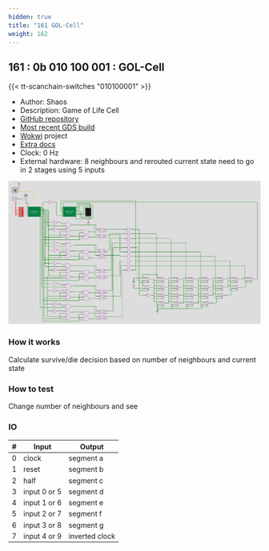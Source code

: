 ```yaml
---
hidden: true
title: "161 GOL-Cell"
weight: 162
---
```


## 161 : 0b 010 100 001 : GOL-Cell

{{< tt-scanchain-switches "010100001" >}}

* Author: Shaos
* Description: Game of Life Cell
* [GitHub repository](https://github.com/shaos-net/tt02-submission-shaos2)
* [Most recent GDS build](https://github.com/shaos-net/tt02-submission-shaos2/actions/runs/3545474888)
* [Wokwi](https://wokwi.com/projects/349011320806310484) project
* [Extra docs]()
* Clock: 0 Hz
* External hardware: 8 neighbours and rerouted current state need to go in 2 stages using 5 inputs

![picture](images/wokwi-sch.png)

### How it works

Calculate survive/die decision based on number of neighbours and current state

### How to test

Change number of neighbours and see

### IO

| # | Input        | Output       |
|---|--------------|--------------|
| 0 | clock  | segment a |
| 1 | reset  | segment b |
| 2 | half  | segment c |
| 3 | input 0 or 5  | segment d |
| 4 | input 1 or 6  | segment e |
| 5 | input 2 or 7  | segment f |
| 6 | input 3 or 8  | segment g |
| 7 | input 4 or 9  | inverted clock |
